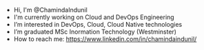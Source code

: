 - Hi, I'm @ChamindaIndunil
- I'm currently working on Cloud and DevOps Engineering
- I’m interested in DevOps, Cloud, Cloud Native technologies
- I’m graduated MSc Inormation Technology (Westminster) 
- How to reach me: https://www.linkedin.com/in/chamindaindunil/

<!--
**chamindaindunil/ChamindaIndunil** is a ✨ _special_ ✨ repository because its `README.md` (this file) appears on your GitHub profile.

Here are some ideas to get you started:

- 🔭 I’m currently working on ...
- 🌱 I’m currently learning ...
- 👯 I’m looking to collaborate on ...
- 🤔 I’m looking for help with ...
- 💬 Ask me about ...
- 📫 How to reach me: ...
- 😄 Pronouns: ...
- ⚡ Fun fact: ...
-->
